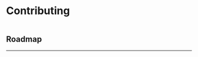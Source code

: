 # Contributing

```bash
```

## Roadmap

--------------------------------------------------------------------------------

[installma]: https://sylvanfranklin.github.io/installma/
[Best Practices]: https://github.com/nvim-neorocks/nvim-best-practices
[base.lua]: https://github.com/S1M0N38/base.nvim/blob/main/lua/base/health.lua

